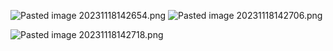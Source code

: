 ![Pasted image 20231118142654.png](..\..\img\Pasted%20image%2020231118142654.png)
![Pasted image 20231118142706.png](..\..\img\Pasted%20image%2020231118142706.png)

![Pasted image 20231118142718.png](..\..\img\Pasted%20image%2020231118142718.png)
